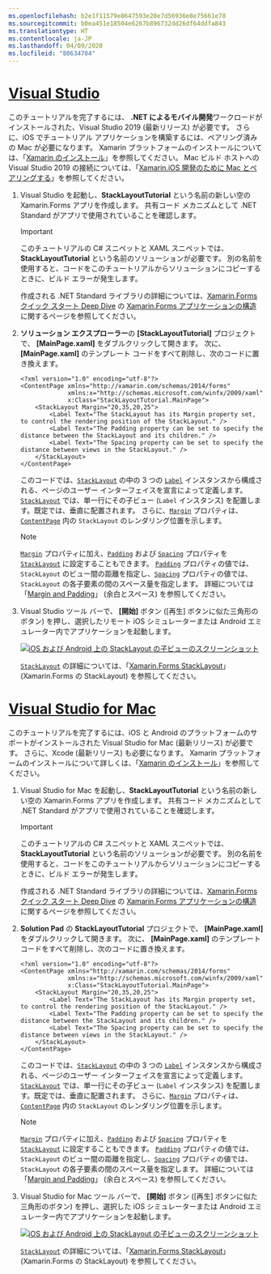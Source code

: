 ```yaml
---
ms.openlocfilehash: b2e1f11579e8647593e20e7d56936e8e75661e78
ms.sourcegitcommit: b0ea451e18504e6267b896732dd26df64ddfa843
ms.translationtype: HT
ms.contentlocale: ja-JP
ms.lasthandoff: 04/09/2020
ms.locfileid: "80634704"
---
```

# <a name="visual-studio"></a>[Visual Studio](#tab/vswin)

このチュートリアルを完了するには、 **.NET によるモバイル開発**ワークロードがインストールされた、Visual Studio 2019 (最新リリース) が必要です。 さらに、iOS でチュートリアル アプリケーションを構築するには、ペアリング済みの Mac が必要になります。 Xamarin プラットフォームのインストールについては、「[Xamarin のインストール](~/get-started/installation/index.md)」を参照してください。 Mac ビルド ホストへの Visual Studio 2019 の接続については、「[Xamarin.iOS 開発のために Mac とペアリングする](~/ios/get-started/installation/windows/connecting-to-mac/index.md)」を参照してください。

1. Visual Studio を起動し、**StackLayoutTutorial** という名前の新しい空の Xamarin.Forms アプリを作成します。 共有コード メカニズムとして .NET Standard がアプリで使用されていることを確認します。

    > [!IMPORTANT]
    > このチュートリアルの C# スニペットと XAML スニペットでは、**StackLayoutTutorial** という名前のソリューションが必要です。 別の名前を使用すると、コードをこのチュートリアルからソリューションにコピーするときに、ビルド エラーが発生します。

    作成される .NET Standard ライブラリの詳細については、[Xamarin.Forms クイック スタート Deep Dive](~/get-started/quickstarts/deepdive.md) の [Xamarin.Forms アプリケーションの構造](~/get-started/quickstarts/deepdive.md#anatomy-of-a-xamarinforms-application)に関するページを参照してください。

1. **ソリューション エクスプローラー**の **[StackLayoutTutorial]** プロジェクトで、 **[MainPage.xaml]** をダブルクリックして開きます。 次に、 **[MainPage.xaml]** のテンプレート コードをすべて削除し、次のコードに置き換えます。

    ```xaml
    <?xml version="1.0" encoding="utf-8"?>
    <ContentPage xmlns="http://xamarin.com/schemas/2014/forms"
                 xmlns:x="http://schemas.microsoft.com/winfx/2009/xaml"
                 x:Class="StackLayoutTutorial.MainPage">
        <StackLayout Margin="20,35,20,25">
            <Label Text="The StackLayout has its Margin property set, to control the rendering position of the StackLayout." />
            <Label Text="The Padding property can be set to specify the distance between the StackLayout and its children." />
            <Label Text="The Spacing property can be set to specify the distance between views in the StackLayout." />
        </StackLayout>
    </ContentPage>
    ```

    このコードでは、[`StackLayout`](xref:Xamarin.Forms.StackLayout) の中の 3 つの [`Label`](xref:Xamarin.Forms.Label) インスタンスから構成される、ページのユーザー インターフェイスを宣言によって定義します。 [`StackLayout`](xref:Xamarin.Forms.StackLayout) では、単一行にその子ビュー (`Label` インスタンス) を配置します。既定では、垂直に配置されます。 さらに、[`Margin`](xref:Xamarin.Forms.View.Margin) プロパティは、[`ContentPage`](xref:Xamarin.Forms.ContentPage) 内の `StackLayout` のレンダリング位置を示します。

    > [!NOTE]
    > [`Margin`](xref:Xamarin.Forms.View.Margin) プロパティに加え、[`Padding`](xref:Xamarin.Forms.Layout.Padding) および [`Spacing`](xref:Xamarin.Forms.StackLayout.Spacing) プロパティを [`StackLayout`](xref:Xamarin.Forms.StackLayout) に設定することもできます。 [`Padding`](xref:Xamarin.Forms.Layout.Padding) プロパティの値では、`StackLayout` のビュー間の距離を指定し、[`Spacing`](xref:Xamarin.Forms.StackLayout.Spacing) プロパティの値では、`StackLayout` の各子要素の間のスペース量を指定します。 詳細については「[Margin and Padding](~/xamarin-forms/user-interface/layouts/margin-and-padding.md)」 (余白とスペース) を参照してください。

1. Visual Studio ツール バーで、 **[開始]** ボタン ([再生] ボタンに似た三角形のボタン) を押し、選択したリモート iOS シミュレーターまたは Android エミュレーター内でアプリケーションを起動します。

    [![iOS および Android 上の StackLayout の子ビューのスクリーンショット](../images/create-stacklayout.png "ラベル インスタンスを含む StackLayout")](../images/create-stacklayout-large.png#lightbox "ラベル インスタンスを含む StackLayout")

    [`StackLayout`](xref:Xamarin.Forms.StackLayout) の詳細については、「[Xamarin.Forms StackLayout](~/xamarin-forms/user-interface/layouts/stack-layout.md)」 (Xamarin.Forms の StackLayout) を参照してください。

# <a name="visual-studio-for-mac"></a>[Visual Studio for Mac](#tab/vsmac)

このチュートリアルを完了するには、iOS と Android のプラットフォームのサポートがインストールされた Visual Studio for Mac (最新リリース) が必要です。 さらに、Xcode (最新リリース) も必要になります。 Xamarin プラットフォームのインストールについて詳しくは、「[Xamarin のインストール](~/get-started/installation/index.md)」を参照してください。

1. Visual Studio for Mac を起動し、**StackLayoutTutorial** という名前の新しい空の Xamarin.Forms アプリを作成します。 共有コード メカニズムとして .NET Standard がアプリで使用されていることを確認します。

    > [!IMPORTANT]
    > このチュートリアルの C# スニペットと XAML スニペットでは、**StackLayoutTutorial** という名前のソリューションが必要です。 別の名前を使用すると、コードをこのチュートリアルからソリューションにコピーするときに、ビルド エラーが発生します。

    作成される .NET Standard ライブラリの詳細については、[Xamarin.Forms クイック スタート Deep Dive](~/get-started/first-app/index.md) の [Xamarin.Forms アプリケーションの構造](~/get-started/first-app/index.md)に関するページを参照してください。

1. **Solution Pad** の **StackLayoutTutorial** プロジェクトで、 **[MainPage.xaml]** をダブルクリックして開きます。 次に、 **[MainPage.xaml]** のテンプレート コードをすべて削除し、次のコードに置き換えます。

    ```xaml
    <?xml version="1.0" encoding="utf-8"?>
    <ContentPage xmlns="http://xamarin.com/schemas/2014/forms"
                 xmlns:x="http://schemas.microsoft.com/winfx/2009/xaml"
                 x:Class="StackLayoutTutorial.MainPage">
        <StackLayout Margin="20,35,20,25">
            <Label Text="The StackLayout has its Margin property set, to control the rendering position of the StackLayout." />
            <Label Text="The Padding property can be set to specify the distance between the StackLayout and its children." />
            <Label Text="The Spacing property can be set to specify the distance between views in the StackLayout." />
        </StackLayout>
    </ContentPage>
    ```

    このコードでは、[`StackLayout`](xref:Xamarin.Forms.StackLayout) の中の 3 つの [`Label`](xref:Xamarin.Forms.Label) インスタンスから構成される、ページのユーザー インターフェイスを宣言によって定義します。 [`StackLayout`](xref:Xamarin.Forms.StackLayout) では、単一行にその子ビュー (`Label` インスタンス) を配置します。既定では、垂直に配置されます。 さらに、[`Margin`](xref:Xamarin.Forms.View.Margin) プロパティは、[`ContentPage`](xref:Xamarin.Forms.ContentPage) 内の `StackLayout` のレンダリング位置を示します。

    > [!NOTE]
    > [`Margin`](xref:Xamarin.Forms.View.Margin) プロパティに加え、[`Padding`](xref:Xamarin.Forms.Layout.Padding) および [`Spacing`](xref:Xamarin.Forms.StackLayout.Spacing) プロパティを [`StackLayout`](xref:Xamarin.Forms.StackLayout) に設定することもできます。 [`Padding`](xref:Xamarin.Forms.Layout.Padding) プロパティの値では、`StackLayout` のビュー間の距離を指定し、[`Spacing`](xref:Xamarin.Forms.StackLayout.Spacing) プロパティの値では、`StackLayout` の各子要素の間のスペース量を指定します。 詳細については「[Margin and Padding](~/xamarin-forms/user-interface/layouts/margin-and-padding.md)」 (余白とスペース) を参照してください。

1. Visual Studio for Mac ツール バーで、 **[開始]** ボタン ([再生] ボタンに似た三角形のボタン) を押し、選択した iOS シミュレーターまたは Android エミュレーター内でアプリケーションを起動します。

    [![iOS および Android 上の StackLayout の子ビューのスクリーンショット](../images/create-stacklayout.png "ラベル インスタンスを含む StackLayout")](../images/create-stacklayout-large.png#lightbox "ラベル インスタンスを含む StackLayout")

    [`StackLayout`](xref:Xamarin.Forms.StackLayout) の詳細については、「[Xamarin.Forms StackLayout](~/xamarin-forms/user-interface/layouts/stack-layout.md)」 (Xamarin.Forms の StackLayout) を参照してください。
